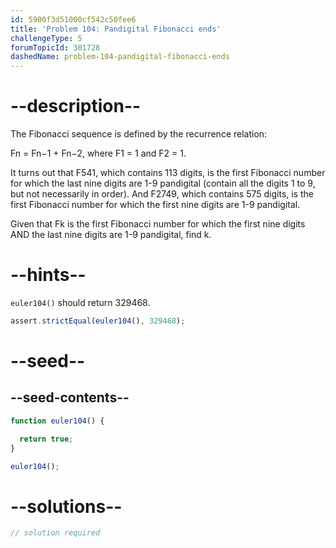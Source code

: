 ```yaml
---
id: 5900f3d51000cf542c50fee6
title: 'Problem 104: Pandigital Fibonacci ends'
challengeType: 5
forumTopicId: 301728
dashedName: problem-104-pandigital-fibonacci-ends
---
```


# --description--

The Fibonacci sequence is defined by the recurrence relation:

Fn = Fn−1 + Fn−2, where F1 = 1 and F2 = 1.

It turns out that F541, which contains 113 digits, is the first Fibonacci number for which the last nine digits are 1-9 pandigital (contain all the digits 1 to 9, but not necessarily in order). And F2749, which contains 575 digits, is the first Fibonacci number for which the first nine digits are 1-9 pandigital.

Given that Fk is the first Fibonacci number for which the first nine digits AND the last nine digits are 1-9 pandigital, find k.

# --hints--

`euler104()` should return 329468.

```js
assert.strictEqual(euler104(), 329468);
```

# --seed--

## --seed-contents--

```js
function euler104() {

  return true;
}

euler104();
```

# --solutions--

```js
// solution required
```